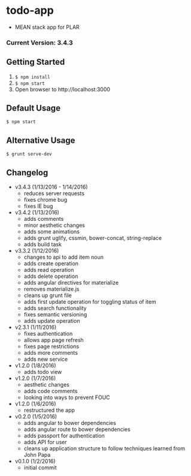 # todo-app
- MEAN stack app for PLAR

### Current Version: 3.4.3

## Getting Started
1. ```$ npm install```
2. ```$ npm start```
3. Open browser to http://localhost:3000

## Default Usage
```$ npm start```

## Alternative Usage
```$ grunt serve-dev```

## Changelog
- v3.4.3 (1/13/2016 - 1/14/2016)
	- reduces server requests
	- fixes chrome bug
	- fixes IE bug 
- v3.4.2 (1/13/2016)
	- adds comments
	- minor aesthetic changes
	- adds some animations
	- adds grunt uglify, cssmin, bower-concat, string-replace
	- adds build task
- v3.3.2 (1/12/2016)
	- changes to api to add item noun
	- adds create operation
	- adds read operation
	- adds delete operation
	- adds angular directives for materialize
	- removes materialize.js
	- cleans up grunt file
	- adds first update operation for toggling status of item
	- adds search functionality
	- fixes semantic versioning
	- adds update operation
- v2.3.1 (1/11/2016)
	- fixes authentication 
	- allows app page refresh
	- fixes page restrictions
	- adds more comments
	- adds new service
- v1.2.0 (1/8/2016)
	- adds todo view
- v1.2.0 (1/7/2016)
	- aesthetic changes
	- adds code comments
	- looking into ways to prevent FOUC
- v1.2.0 (1/6/2016)
	- restructured the app
- v0.2.0 (1/5/2016)
	- adds angular to bower dependencies
	- adds angular route to bower dependencies
	- adds passport for authentication
	- adds API for user
	- cleans up application structure to follow techniques learned from John Papa
- v0.1.0 (1/2/2016)
	- initial commit	

